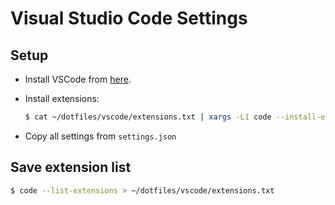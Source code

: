 # Visual Studio Code Settings

## Setup

-   Install VSCode from [here](https://code.visualstudio.com/Download).

-   Install extensions:

    ```bash
    $ cat ~/dotfiles/vscode/extensions.txt | xargs -L1 code --install-extension
    ```

-   Copy all settings from `settings.json`

## Save extension list

```bash
$ code --list-extensions > ~/dotfiles/vscode/extensions.txt
```

